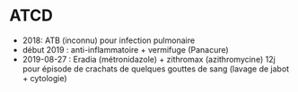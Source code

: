 # ATCD

-   2018: ATB (inconnu) pour infection pulmonaire
-   début 2019 : anti-inflammatoire + vermifuge (Panacure)
-   2019-08-27 : Eradia (métronidazole) + zithromax (azithromycine) 12j
    pour épisode de crachats de quelques gouttes de sang (lavage de
    jabot + cytologie)
